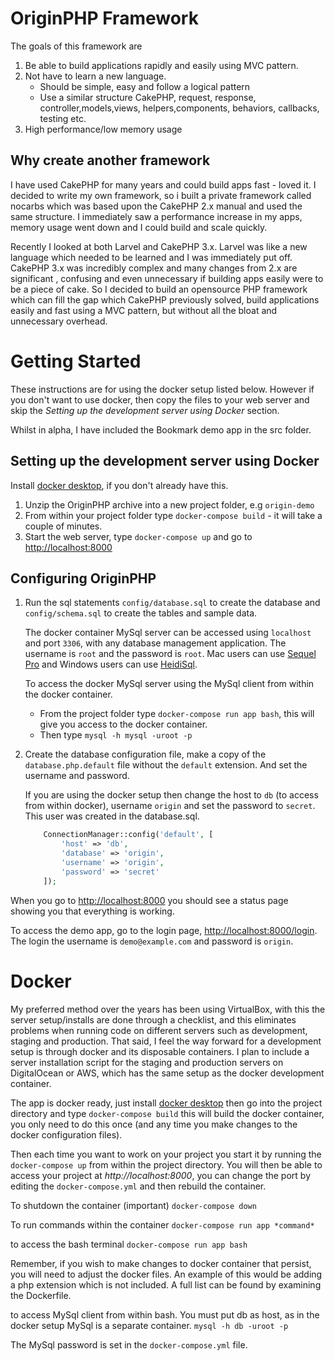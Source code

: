 # OriginPHP Framework

The goals of this framework are

1) Be able to build applications rapidly and easily using MVC pattern.
2) Not have to learn a new language. 
    - Should be simple, easy and follow a logical pattern
    - Use a similar structure CakePHP, request, response, controller,models,views, helpers,components, behaviors, callbacks, testing etc.
3) High performance/low memory usage

## Why create another framework

I have used CakePHP for many years and could build apps fast - loved it. I decided to write my own framework, so i built a private framework called nocarbs which was based upon the CakePHP 2.x manual and used the same structure. I immediately saw a performance increase in my apps, memory usage went down and I could build and scale quickly. 

Recently I looked at both Larvel and CakePHP 3.x. Larvel was like a new language which needed to be learned and I was immediately put off. CakePHP 3.x was incredibly complex and many changes from 2.x are significant , confusing and even unnecessary if building apps easily were to be a piece of cake. So I decided to build an opensource PHP framework which can fill the gap which CakePHP previously solved, build applications easily and fast using a MVC pattern, but without all the bloat and unnecessary overhead.

# Getting Started

These instructions are for using the docker setup listed below. However if you don't want to use docker, then copy the files to your web server and skip the *Setting up the development server using Docker* section.

Whilst in alpha, I have included the Bookmark demo app in the src folder.

## Setting up the development server using Docker

Install [docker desktop](https://www.docker.com/products/docker-desktop), if you don't already have this.

1. Unzip the OriginPHP archive into a new project folder, e.g `origin-demo`
2. From within your project folder type `docker-compose build` - it will take a couple of minutes.
3. Start the web server, type `docker-compose up` and go to [http://localhost:8000](http://localhost:8000)

## Configuring OriginPHP

1. Run the sql statements `config/database.sql` to create the database and `config/schema.sql` to create the tables and sample data.

    The docker container MySql server can be accessed using `localhost` and port `3306`, with any database management application. The username is `root` and the password is `root`. Mac users can use [Sequel Pro](https://www.sequelpro.com/) and Windows users can use [HeidiSql](https://www.heidisql.com/).

    To access the docker MySql server using the MySql client from within the docker container.
    - From the project folder type `docker-compose run app bash`, this will give you access to the docker container.
    - Then type `mysql -h mysql -uroot -p`

2. Create the database configuration file, make a copy of the `database.php.default` file without the `default` extension. And set the username and password. 

    If you are using the docker setup then change the host to `db` (to access from within docker), username `origin` and set the password to `secret`.  This user was created in the database.sql.

    ````php 
        ConnectionManager::config('default', [
            'host' => 'db',
            'database' => 'origin',
            'username' => 'origin',
            'password' => 'secret'
        ]);
    ````

When you go to [http://localhost:8000](http://localhost:8000) you should see a status page showing you that everything is working.

To access the demo app, go to the login page, [http://localhost:8000/login](http://localhost:8000/login).
The login the username is `demo@example.com` and password is `origin`.

# Docker
My preferred method over the years has been using VirtualBox, with this the server setup/installs are done through a checklist, and this eliminates problems when running code on different servers such as development, staging and production. That said, I feel the way forward for a development setup is through docker and its disposable containers. I plan to include a server installation script for the staging and production servers on DigitalOcean or AWS, which has the same setup as the docker development container.

The app is docker ready, just install [docker desktop](https://www.docker.com/products/docker-desktop) then go into the project directory and
type `docker-compose build` this will build the docker container, you only need to do this once (and any time you make changes to the docker configuration files).

Then each time you want to work on your project you start it by running the 
`docker-compose up` from within the project directory. You will then be able to access
your project at *http://localhost:8000*, you can change the port by editing the `docker-compose.yml` and then rebuild the container.

To shutdown the container (important)
`docker-compose down`

To run commands within the container
`docker-compose run app *command*`

to access the bash terminal
`docker-compose run app bash`

Remember, if you wish to make changes to docker container that persist, you will need to adjust the docker files. An example of this would be adding a php extension which is not included. A full list can be found by examining the Dockerfile.

to access MySql client from within bash. You must put db as host, as in the docker setup MySql is a separate container.
`mysql -h db -uroot -p`

The MySql password is set in the `docker-compose.yml` file.